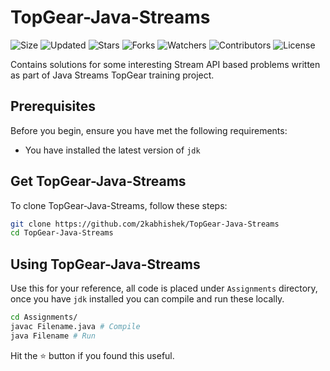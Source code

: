 # TopGear-Java-Streams

![Size](https://img.shields.io/github/repo-size/2kabhishek/TopGear-Java-Streams?style=plastic&color=0f0&label=Size)
![Updated](https://img.shields.io/github/last-commit/2kabhishek/TopGear-Java-Streams?style=plastic&color=f00&label=Updated)
![Stars](https://img.shields.io/github/stars/2kabhishek/TopGear-Java-Streams?style=plastic&color=ffc801&label=Stars)
![Forks](https://img.shields.io/github/forks/2kabhishek/TopGear-Java-Streams?style=plastic&color=003cff&label=Forks)
![Watchers](https://img.shields.io/github/watchers/2kabhishek/TopGear-Java-Streams?style=plastic&color=ff5500&label=Watchers)
![Contributors](https://img.shields.io/github/contributors/2kabhishek/TopGear-Java-Streams?style=plastic&color=f0f&label=Contributors)
![License](https://img.shields.io/github/license/2kabhishek/TopGear-Java-Streams?style=plastic&color=555&label=License)

Contains solutions for some interesting Stream API based problems written as part of Java Streams TopGear training project.

## Prerequisites

Before you begin, ensure you have met the following requirements:

- You have installed the latest version of `jdk`

## Get TopGear-Java-Streams

To clone TopGear-Java-Streams, follow these steps:

```bash
git clone https://github.com/2kabhishek/TopGear-Java-Streams
cd TopGear-Java-Streams
```

## Using TopGear-Java-Streams

Use this for your reference, all code is placed under `Assignments` directory, once you have `jdk` installed you can compile and run these locally.

```bash
cd Assignments/
javac Filename.java # Compile
java Filename # Run
```

Hit the :star: button if you found this useful.
